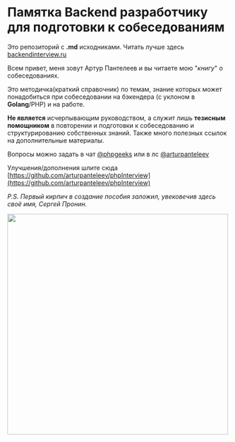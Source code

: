 # Памятка Backend разработчику для подготовки к собеседованиям

Это репозиторий с **.md** исходниками. Читать лучше здесь [backendinterview.ru](https://backendinterview.ru)

Всем привет, меня зовут Артур Пантелеев и вы читаете мою "*книгу*" о собеседованиях.

Это методичка(краткий справочник) по темам, знание которых может понадобиться при собеседовании на бэкендера (с уклоном в **Golang**/PHP) и на работе.

**Не является** исчерпывающим руководством, а служит лишь **тезисным помощником** в повторении и подготовки к собеседованию и структурированию собственных знаний. Также много полезных ссылок на дополнительные материалы.

Вопросы можно задать в чат [@phpgeeks](https://t.me/phpgeeks) или в лс [@arturpanteleev](https://t.me/arturpanteleev)

Улучшения/дополнения шлите сюда [https://github.com/arturpanteleev/phpInterview](https://github.com/arturpanteleev/phpInterview)

*P.S. Первый кирпич в создание  пособия заложил, увековечив здесь своё имя, Сергей Пронин.*

<img src="src/media/image1.jpeg" height="500px" />